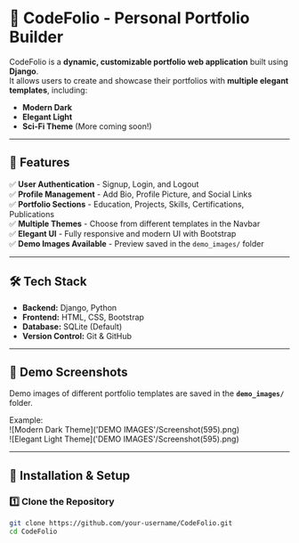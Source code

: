 # 🚀 CodeFolio - Personal Portfolio Builder

CodeFolio is a **dynamic, customizable portfolio web application** built using **Django**.  
It allows users to create and showcase their portfolios with **multiple elegant templates**, including:
- **Modern Dark**
- **Elegant Light**
- **Sci-Fi Theme** (More coming soon!)

---

## 🌟 Features
✅ **User Authentication** - Signup, Login, and Logout  
✅ **Profile Management** - Add Bio, Profile Picture, and Social Links  
✅ **Portfolio Sections** - Education, Projects, Skills, Certifications, Publications  
✅ **Multiple Themes** - Choose from different templates in the Navbar  
✅ **Elegant UI** - Fully responsive and modern UI with Bootstrap  
✅ **Demo Images Available** - Preview saved in the `demo_images/` folder  

---

## 🛠️ Tech Stack
- **Backend:** Django, Python  
- **Frontend:** HTML, CSS, Bootstrap  
- **Database:** SQLite (Default)  
- **Version Control:** Git & GitHub  

---

## 📸 Demo Screenshots
Demo images of different portfolio templates are saved in the **`demo_images/`** folder.  

Example:  
![Modern Dark Theme]('DEMO IMAGES'/Screenshot(595).png)  
![Elegant Light Theme]('DEMO IMAGES'/Screenshot(595).png)  

---

## 🚀 Installation & Setup

### 1️⃣ Clone the Repository
```sh
git clone https://github.com/your-username/CodeFolio.git
cd CodeFolio

